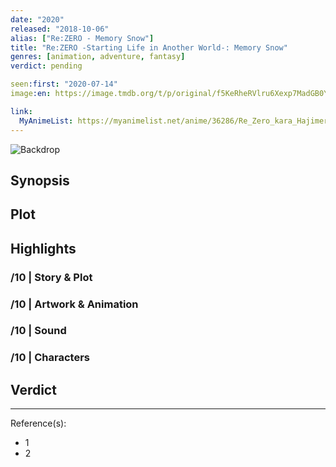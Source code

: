 ```yaml
---
date: "2020"
released: "2018-10-06"
alias: ["Re:ZERO - Memory Snow"]
title: "Re:ZERO -Starting Life in Another World-: Memory Snow"
genres: [animation, adventure, fantasy]
verdict: pending

seen:first: "2020-07-14"
image:en: https://image.tmdb.org/t/p/original/f5KeRheRVlru6Xexp7MadGB0YEd.jpg

link:
  MyAnimeList: https://myanimelist.net/anime/36286/Re_Zero_kara_Hajimeru_Isekai_Seikatsu_-_Memory_Snow
---
```


![Backdrop]()

## Synopsis

## Plot

## Highlights

### /10 | Story & Plot

### /10 | Artwork & Animation

### /10 | Sound

### /10 | Characters

## Verdict

<!-- SPOILERS -->

<!-- CLOSING -->

---
Reference(s):

- 1
- 2
